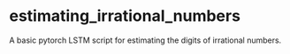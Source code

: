 # estimating_irrational_numbers
A basic pytorch LSTM script for estimating the digits of irrational numbers. 
